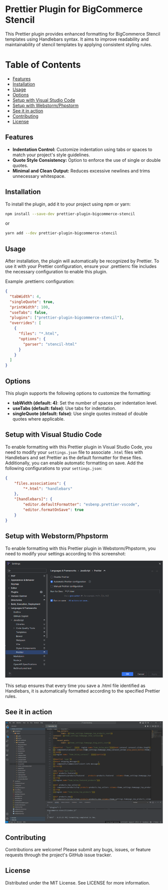 # Prettier Plugin for BigCommerce Stencil

This Prettier plugin provides enhanced formatting for BigCommerce Stencil templates using Handlebars syntax. It aims to improve readability and maintainability of stencil templates by applying consistent styling rules.

# Table of Contents

- [Features](#features)
- [Installation](#installation)
- [Usage](#usage)
- [Options](#options)
- [Setup with Visual Studio Code](#setup-with-visual-studio-code)
- [Setup with Webstorm/Phpstorm](#setup-with-webstormphpstorm)
- [See it in action](#see-it-in-action)
- [Contributing](#contributing)
- [License](#license)

## Features

- **Indentation Control:** Customize indentation using tabs or spaces to match your project's style guidelines.
- **Quote Style Consistency:** Option to enforce the use of single or double quotes.
- **Minimal and Clean Output:** Reduces excessive newlines and trims unnecessary whitespace.

## Installation

To install the plugin, add it to your project using npm or yarn:

```bash
npm install --save-dev prettier-plugin-bigcommerce-stencil
```

or

```bash
yarn add --dev prettier-plugin-bigcommerce-stencil
```

## Usage

After installation, the plugin will automatically be recognized by Prettier. To use it with your Prettier configuration, ensure your .prettierrc file includes the necessary configuration to enable this plugin.

Example .prettierrc configuration:

```json
{
  "tabWidth": 4,
  "singleQuote": true,
  "printWidth": 100,
  "useTabs": false,
  "plugins": ["prettier-plugin-bigcommerce-stencil"],
  "overrides": [
    {
      "files": "*.html",
      "options": {
        "parser": "stencil-html"
      }
    }
  ]
}
```

## Options

This plugin supports the following options to customize the formatting:

- **tabWidth (default: 4)**: Set the number of spaces per indentation level.
- **useTabs (default: false)**: Use tabs for indentation.
- **singleQuote (default: false)**: Use single quotes instead of double quotes where applicable.

## Setup with Visual Studio Code

To enable formatting with this Prettier plugin in Visual Studio Code, you need to modify your `settings.json` file to associate `.html` files with Handlebars and set Prettier as the default formatter for these files. Additionally, you can enable automatic formatting on save. Add the following configurations to your `settings.json`:

```json
{
    "files.associations": {
        "*.html": "handlebars"
    },
    "[handlebars]": {
        "editor.defaultFormatter": "esbenp.prettier-vscode",
        "editor.formatOnSave": true
    }
}
```

## Setup with Webstorm/Phpstorm

To enable formatting with this Prettier plugin in Webstorm/Phpstorm, you need to modify your settings according to this screenshot:

![jetbrains setup](https://github.com/phoenix128/prettier-plugin-bigcommerce-stencil/blob/main/doc-files/webstorm-settings.png?raw=true)

This setup ensures that every time you save a .html file identified as Handlebars, it is automatically formatted according to the specified Prettier rules.

## See it in action

![in action](https://github.com/phoenix128/prettier-plugin-bigcommerce-stencil/blob/main/doc-files/action.gif?raw=true)

## Contributing

Contributions are welcome! Please submit any bugs, issues, or feature requests through the project's GitHub issue tracker.

## License

Distributed under the MIT License. See LICENSE for more information.
